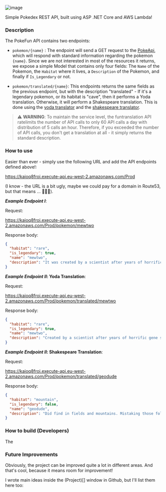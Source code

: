 
![image](https://user-images.githubusercontent.com/66834055/130873494-3af1a296-cb60-4364-9a4c-f806db226954.png)

Simple Pokedex REST API, built using ASP .NET Core and AWS Lambda!

### Description

The PokeFun API contains two endpoints:

- `pokemon/{name}` : The endpoint will send a GET request to the [PokeApi](https://pokeapi.co/), which will respond with standard information regarding the pokemon `{name}`. Since we are not interested in most of the resources it returns, we expose a simple Model that contains only four fields: The `Name` of the Pokemon, the `Habitat` where it lives, a `Description` of the Pokemon, and finally if `Is_Legendary` or not. 

- `pokemon/translated/{name}`: This endpoints returns the same fields as the previous endpoint, but with the description "translated" - If it's a legendary pokemon, or its habitat is "cave", then it performs a Yoda translation. Otherwise, it will perform a Shakespeare translation. This is done using the [yoda translator](https://funtranslations.com/api/yoda) and the [shakespeare translator](https://funtranslations.com/api/shakespeare). 

> :warning: **WARNING**: To maintain the service level, the funtranslation API ratelimits the number of API calls to only 60 API calls a day with distribution of 5 calls an hour. Therefore, if you exceeded the number of API calls, you don't get a translation at all - it simply returns the standard description.


### How to use

Easier than ever - simply use the following URL and add the API endpoints defined above!:

https://kaioq8froi.execute-api.eu-west-2.amazonaws.com/Prod

(I know - the URL is a bit ugly, maybe we could pay for a domain in Route53, but that means ... 💸💸💸). 

**_Example Endpoint I_**:

Request:

https://kaioq8froi.execute-api.eu-west-2.amazonaws.com/Prod/pokemon/mewtwo

Response body:

```json
{ 
  "habitat": "rare", 
  "is_legendary": true, 
  "name": "mewtwo", 
  "description": "It was created by a scientist after years of horrific gene splicing and DNA engineering experiments." 
}
```

**_Example Endpoint II_: Yoda Translation**:

Request:

https://kaioq8froi.execute-api.eu-west-2.amazonaws.com/Prod/pokemon/translated/mewtwo

Response body:

```json
{
  "habitat": "rare",
  "is_legendary": true,
  "name": "mewtwo",
  "description": "Created by a scientist after years of horrific gene splicing and dna engineering experiments,  it was."
}
```

**_Example Endpoint II_: Shakespeare Translation**:

Request:

https://kaioq8froi.execute-api.eu-west-2.amazonaws.com/Prod/pokemon/translated/geodude

Response body:

```json
{
  "habitat": "mountain",
  "is_legendary": false,
  "name": "geodude",
  "description": "Did find in fields and mountains. Mistaking those folk for boulders, people oft grise or trippeth on those folk."
}
```

### How to build (Developers)

The 

### Future Improvements

Obviously, the project can be improved quite a lot in different areas. And that's cool, because it means room for improvement!

I wrote main ideas inside the (Project)[] window in Github, but I'll list them here too:


